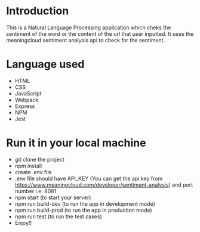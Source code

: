# Introduction

This is a Natural Language Processing application which cheks the sentiment of the word or the content of the url that user inputted. It uses the meaningcloud sentiment analysis api to check for the sentiment.

# Language used

-   HTML
-   CSS
-   JavaScript
-   Webpack
-   Express
-   NPM
-   Jest

# Run it in your local machine

-   git clone the project
-   npm install
-   create .env file
-   .env file should have API_KEY (You can get the api key from https://www.meaningcloud.com/developer/sentiment-analysis) and port number i.e. 8081
-   npm start (to start your server)
-   npm run build-dev (to run the app in development mode)
-   npm run build-prod (to run the app in production mode)
-   npm run test (to run the test cases)
-   Enjoy!!
